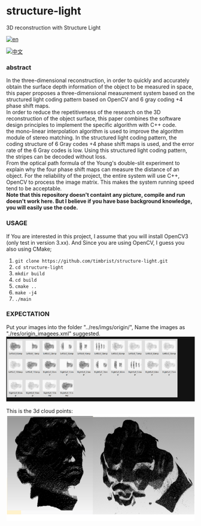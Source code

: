 # structure-light  
3D reconstruction with Structure Light

[![en](https://img.shields.io/badge/lang-en-blue.svg)](https://github.com/timbrist/structure-light/README.md)

[![中文](https://img.shields.io/badge/lang-中文-red.svg)](https://github.com/timbrist/structure-light/blob/main/README.cn.md)

### abstract  
In the three-dimensional reconstruction, in order to quickly and accurately obtain the surface depth information of the object to be measured in space, this paper proposes a three-dimensional measurement system based on the structured light coding pattern based on OpenCV and 6 gray coding +4 phase shift maps.  
In order to reduce the repetitiveness of the research on the 3D reconstruction of the object surface, this paper combines the software design principles to implement the specific algorithm with C++ code.  
the mono-linear interpolation algorithm is used to improve the algorithm module of stereo matching. In the structured light coding pattern, the coding structure of 6 Gray codes +4 phase shift maps is used, and the error rate of the 6 Gray codes is low. Using this structured light coding pattern, the stripes can be decoded without loss.  
From the optical path formula of the Young's double-slit experiment to explain why the four phase shift maps can measure the distance of an object. For the reliability of the project, the entire system will use C++, OpenCV to process the image matrix. This makes the system running speed tend to be acceptable.  
<b>Note that this repository doesn't containt any picture, compile and run doesn't work here. 
But I believe if you have base background knowledge, you will easily use the code.</b>

### USAGE
If You are interested in this project, I assume that you will install OpenCV3 (only test in version 3.xx).
And Since you are using OpenCV, I guess you also using CMake;
1. `git clone https://github.com/timbrist/structure-light.git`
2. `cd structure-light`
3. `mkdir build`
4. `cd build`
5. `cmake ..`
6. `make -j4`
7. `./main`

### EXPECTATION  
Put your images into the folder "../res/imgs/origin/",
Name the images as "./res/origin_imagees.xml" suggested.  
![INPUT](https://github.com/timbrist/structure-light/blob/main/imgs/Input.png)
  
This is the 3d cloud points:  
![OUTPUT](https://github.com/timbrist/structure-light/blob/main/imgs/Result3D.png)